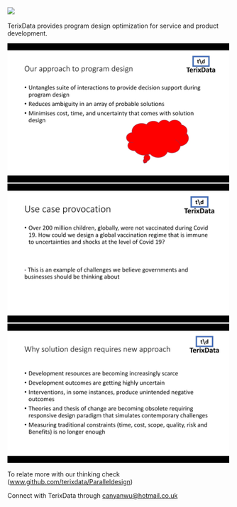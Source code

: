 <img src="\Desktop\image\t.JPG" width="300"> 




TerixData provides program design optimization for service and product development.

<img src="Solutionopt.jpg" width="500">

<img src="Use case.jpg" width="500">

<img src="New approach.jpg" width="500">

To relate more with our thinking check (www.github.com/terixdata/Paralleldesign) 

Connect with TerixData through canyanwu@hotmail.co.uk
